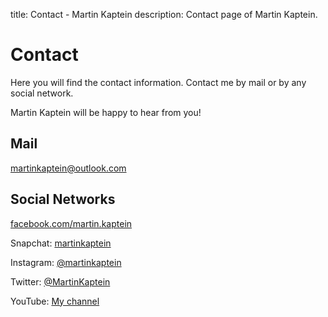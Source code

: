 title: Contact - Martin Kaptein
description: Contact page of Martin Kaptein.

# Contact

Here you will find the contact information.
Contact me by mail or by any social network.

Martin Kaptein will be happy to hear from you!

## Mail

[martinkaptein@outlook.com](mailto:martinkaptein@outlook.com)

## Social Networks

[facebook.com/martin.kaptein](https://www.facebook.com/martin.kaptein)

Snapchat: [martinkaptein](https://www.snapchat.com/add/martinkaptein)

Instagram: [@martinkaptein](https://www.instagram.com/martinkaptein/)

Twitter: [@MartinKaptein](https://twitter.com/MartinKaptein/)

YouTube: [My channel](https://www.youtube.com/channel/UCosUIzMUriRTgg60vh3EwCQ)